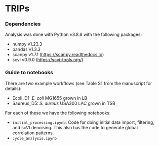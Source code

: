 # TRIPs

### Dependencies
Analysis was done with Python v3.8.6 with the following packages:
- numpy v1.23.3
- pandas v1.3.3
- scanpy v1.7.1 (https://scanpy.readthedocs.io)
- scvi v0.9.0 (https://scvi-tools.org/)

### Guide to notebooks
There are two example workflows (see Table S1 from the manuscript for details):
- Ecoli_D1: *E. coli* MG1655 grown in LB
- Saureus_D5: *S. aureus* USA300 LAC grown in TSB

For each of these we have the following notebooks:
- `initial_processing.ipynb`: Code for doing initial data import, filtering, and scVI denoising. This also has the code to generate global correlation patterns.
- `cycle_analysis.ipynb`
